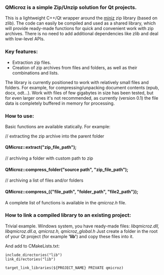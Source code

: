 ### QMicroz is a simple Zip/Unzip solution for Qt projects.
This is a lightweight C++/Qt wrapper around the [miniz](https://github.com/richgel999/miniz) zip library (based on zlib).
The code can easily be compiled and used as a shared library, which will provide ready-made functions for quick and convenient work with zip archives. There is no need to add additional dependencies like zlib and deal with low-level APIs.

### Key features:
* Extraction zip files.
* Creation of zip archives from files and folders,
    as well as their combinations and lists.

The library is currently positioned to work with relatively small files and folders. For example, for compressing/unpacking document contents (epub, docx, odt...). Work with files of few gigabytes in size has been tested, but for even larger ones it's not recommended, as currently (version 0.1) the file data is completely buffered in memory for processing.

### How to use:
Basic functions are available statically.
For example:

// extracting the zip archive into the parent folder
#### QMicroz::extract("zip_file_path");

// archiving a folder with custom path to zip
#### QMicroz::compress_folder("source path", "zip_file_path");

// archiving a list of files and/or folders
#### QMicroz::compress_({"file_path", "folder_path", "file2_path"});

A complete list of functions is available in the _qmicroz.h_ file.

### How to link a compiled library to an existing project:
Trivial example. Windows system, you have ready-made files: _libqmicroz.dll, libqmicroz.dll.a, qmicroz.h, qmicroz_global.h_
Just create a folder in the root of your Qt project (for example **'lib'**) and copy these files into it.

And add to CMakeLists.txt:
```
include_directories("lib")
link_directories("lib")

target_link_libraries(${PROJECT_NAME} PRIVATE qmicroz)
```
